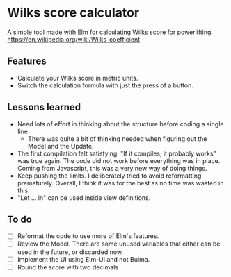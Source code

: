# Wilks score calculator

A simple tool made with Elm for calculating Wilks score for powerlifting.
https://en.wikipedia.org/wiki/Wilks_coefficient

## Features

- Calculate your Wilks score in metric units.
- Switch the calculation formula with just the press of a button.

## Lessons learned

- Need lots of effort in thinking about the structure before coding a single line.
  - There was quite a bit of thinking needed when figuring out the Model and the Update.
- The first compilation felt satisfying. "If it compiles, it probably works" was true again. The code did not work before everything was in place. Coming from Javascript, this was a very new way of doing things.
- Keep pushing the limits. I deliberately tried to avoid reformatting prematurely. Overall, I think it was for the best as no time was wasted in this.
- "Let ... in" can be used inside view definitions.

## To do

- [ ] Reformat the code to use more of Elm's features.
- [ ] Review the Model. There are some unused variables that either can be used in the future, or discarded now.
- [ ] Implement the UI using Elm-UI and not Bulma.
- [ ] Round the score with two decimals
